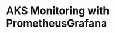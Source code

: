 # AKS Monitoring with PrometheusGrafana                                                                                                                                                                                                                                                                                                                                     
